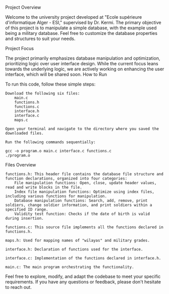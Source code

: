 Project Overview

Welcome to the university project developed at "Ecole supérieure d'informatique Alger - ESI," supervised by Dr. Kermi. The primary objective of this project is to manipulate a simple database, with the example used being a military database. Feel free to customize the database properties and structures to suit your needs.


Project Focus

The project primarily emphasizes database manipulation and optimization, prioritizing logic over user interface design. While the current focus leans towards the underlying logic, we are actively working on enhancing the user interface, which will be shared soon.
How to Run

To run this code, follow these simple steps:

    Download the following six files:
        main.c
        functions.h
        functions.c
        interface.h
        interface.c
        maps.c

    Open your terminal and navigate to the directory where you saved the downloaded files.

    Run the following commands sequentially:

    gcc -o program.o main.c interface.c functions.c
    ./program.o

Files Overview

    functions.h: This header file contains the database file structure and function declarations, organized into four categories:
        File manipulation functions: Open, close, update header values, read and write blocks in the file.
        Index file manipulation functions: Optimize using index files, including various functions for manipulation.
        Database manipulation functions: Search, add, remove, print soldiers, change soldier information, and print soldiers within a specified ID range.
        Validity test function: Checks if the date of birth is valid during insertion.

    functions.c: This source file implements all the functions declared in functions.h.

    maps.h: Used for mapping names of "wilayas" and military grades.

    interface.h: Declaration of functions used for the interface.

    interface.c: Implementation of the functions declared in interface.h.

    main.c: The main program orchestrating the functionality.

Feel free to explore, modify, and adapt the codebase to meet your specific requirements. If you have any questions or feedback, please don't hesitate to reach out. 
